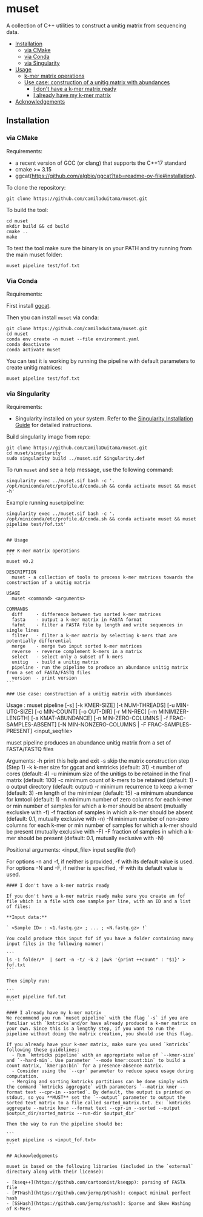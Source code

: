 # muset

A collection of C++ utilities to construct a unitig matrix from sequencing data.

+ [Installation](#installation)
  - [via CMake](#via-cmake)
  - [via Conda](#via-conda)
  - [via Singularity](#via-singularity)
+ [Usage](#usage)
  + [k-mer matrix operations](#k-mer-matrix-operations)
  + [Use case: construction of a unitig matrix with abundances](#use-case-construction-of-a-unitig-matrix-with-abundances)
    - [I don't have a k-mer matrix ready](#i-dont-have-a-k-mer-matrix-ready)
    - [I already have my k-mer matrix](#i-already-have-my-k-mer-matrix)
+ [Acknowledgements](#acknowledgements)

## Installation
### via CMake

Requirements:
 - a recent version of GCC (or clang) that supports the C++17 standard
 - cmake >= 3.15
 - ggcat(https://github.com/algbio/ggcat?tab=readme-ov-file#installation).

To clone the repository:
```
git clone https://github.com/camiladuitama/muset.git
```

To build the tool:
```
cd muset
mkdir build && cd build
cmake ..
make
```
To test the tool make sure the binary is on your PATH and try running from the main muset folder:

````
muset pipeline test/fof.txt
````


### Via Conda

Requirements:

First install [ggcat](https://github.com/algbio/ggcat?tab=readme-ov-file#installation).

Then you can install `muset` via conda:
```
git clone https://github.com/camiladuitama/muset.git
cd muset
conda env create -n muset --file environment.yaml
conda deactivate
conda activate muset

```
You can test it is working by running the pipeline with default parameters to create unitig matrices:

```
muset pipeline test/fof.txt
```

### via Singularity

Requirements:

- Singularity installed on your system. Refer to the [Singularity Installation Guide](https://sylabs.io/guides/3.0/user-guide/installation.html) for detailed instructions.

Build singularity image from repo:
   
```
git clone https://github.com/CamilaDuitama/muset.git
cd muset/singularity
sudo singularity build ../muset.sif Singularity.def
```
To run `muset` and see a help message, use the following command:
```
singularity exec ../muset.sif bash -c '. /opt/miniconda/etc/profile.d/conda.sh && conda activate muset && muset -h'

```
Example running `muset`pipeline:

````
singularity exec ../muset.sif bash -c '. /opt/miniconda/etc/profile.d/conda.sh && conda activate muset && muset pipeline test/fof.txt'
```

## Usage

### K-mer matrix operations
```
muset v0.2

DESCRIPTION
  muset - a collection of tools to process k-mer matrices towards the construction of a unitig matrix

USAGE
  muset <command> <arguments>

COMMANDS
  diff     - difference between two sorted k-mer matrices
  fasta    - output a k-mer matrix in FASTA format
  fafmt    - filter a FASTA file by length and write sequences in single lines
  filter   - filter a k-mer matrix by selecting k-mers that are potentially differential
  merge    - merge two input sorted k-mer matrices
  reverse  - reverse complement k-mers in a matrix
  select   - select only a subset of k-mers
  unitig   - build a unitig matrix
  pipeline - run the pipeline to produce an abundance unitig matrix from a set of FASTA/FASTQ files
  version  - print version
```

### Use case: construction of a unitig matrix with abundances
````
Usage : muset pipeline [-s] [-k KMER-SIZE] [-t NUM-THREADS] [-u MIN-UTG-SIZE] [-c MIN-COUNT] [-o OUT-DIR] [-r MIN-REC] [-m MINIMIZER-LENGTH] [-a KMAT-ABUNDANCE] [-n MIN-ZERO-COLUMNS | -f FRAC-SAMPLES-ABSENT] [-N MIN-NONZERO-COLUMNS | -F FRAC-SAMPLES-PRESENT] <input_seqfile>

muset pipeline produces an abundance unitig matrix from a set of FASTA/FASTQ files

Arguments:
     -h              print this help and exit
     -s              skip the matrix construction step (Step 1)
     -k              k-mer size for ggcat and kmtricks (default: 31)
     -t              number of cores (default: 4)
     -u              minimum size of the unitigs to be retained in the final matrix (default: 100)
     -c              minimum count of k-mers to be retained (default: 1)
     -o              output directory (default: output)
     -r              minimum recurrence to keep a k-mer (default: 3)
     -m              length of the minimizer  (default: 15)
     -a              minimum abundance for kmtool (default: 1)
     -n              minimum number of zero columns for each k-mer or min number of samples for which a k-mer should be absent (mutually exclusive with -f)
     -f              fraction of samples in which a k-mer should be absent (default: 0.1, mutually exclusive with -n)
     -N              minimum number of non-zero columns for each k-mer or min number of samples for which a k-mer should be present (mutually exclusive with -F)
     -F              fraction of samples in which a k-mer should be present (default: 0.1, mutually exclusive with -N)

Positional arguments:
     <input_file>         input seqfile (fof)

For options -n and -f, if neither is provided, -f with its default value is used. 
For options -N and -F, if neither is specified, -F with its default value is used.
````
#### I don't have a k-mer matrix ready

If you don't have a k-mer matrix ready make sure you create an fof file which is a file with one sample per line, with an ID and a list of files:

**Input data:**

` <Sample ID> : <1.fastq.gz> ; ... ; <N.fastq.gz> !`

You could produce this input fof if you have a folder containing many input files in the following manner:

```
ls -1 folder/*  | sort -n -t/ -k 2 |awk '{print ++count" : "$1}' > fof.txt
```

Then simply run:

```
muset pipeline fof.txt
```

#### I already have my k-mer matrix
We recommend you run `muset pipeline` with the flag `-s` if you are familiar with `kmtricks`and/or have already produced a k-mer matrix on your own. Since this is a lengthy step, if you want to run the pipeline without doing the matrix creation, you should use this flag. 

If you already have your k-mer matrix, make sure you used `kmtricks` following these guidelines:
  - Run `kmtricks pipeline` with an appropriate value of `--kmer-size` and `--hard-min`. Use parameter `--mode kmer:count:bin` to build a count matrix, `kmer:pa:bin` for a presence-absence matrix. 
  - Consider using the `--cpr` parameter to reduce space usage during computation.
  - Merging and sorting kmtricks partitions can be done simply with the command `kmtricks aggregate` with parameters `--matrix kmer --format text --cpr-in --sorted`. By default, the output is printed on stdout, so you **MUST** set the `--output` parameter to output the sorted text matrix to a file called sorted_matrix.txt. Ex: `kmtricks aggregate --matrix kmer --format text --cpr-in --sorted --output $output_dir/sorted_matrix --run-dir $output_dir`

Then the way to run the pipeline should be:

```
muset pipeline -s <input_fof.txt>
```

## Acknowledgements

muset is based on the following libraries (included in the `external` directory along with their license):

- [kseq++](https://github.com/cartoonist/kseqpp): parsing of FASTA file
- [PTHash](https://github.com/jermp/pthash): compact minimal perfect hash
- [SSHash](https://github.com/jermp/sshash): Sparse and Skew Hashing of K-Mers

